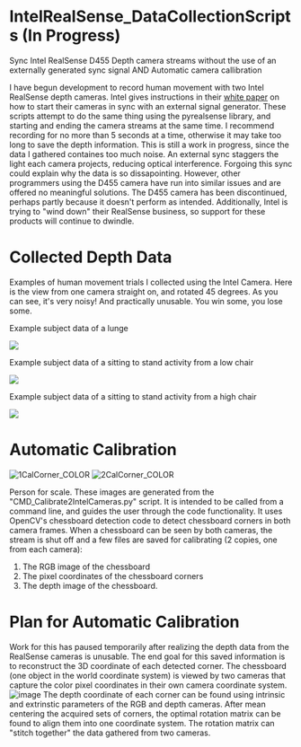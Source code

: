 # IntelRealSense_DataCollectionScripts (In Progress)
Sync Intel RealSense D455 Depth camera streams without the use of an externally generated sync signal AND Automatic camera callibration

I have begun development to record human movement with two Intel RealSense depth cameras. Intel gives instructions in their [white paper](https://support.intelrealsense.com/hc/en-us/community/posts/360046810534-Intel-white-paper-on-external-synchronization-of-RealSense-depth-cameras#:~:text=Intel%20have%20published%20a%20new%20white-paper%20document%20and,using%20the%20new%20Genlock%20function.%20White%20paper%20https%3A%2F%2Fdev.intelrealsense.com%2Fdocs%2Fexternal-synchronization-of-intel-realsense-depth-cameras)
on how to start their cameras in sync with an external signal generator. These scripts attempt to do the same thing using the pyrealsense library, and starting and ending the camera streams at the same time. I recommend recording for no more than 5 seconds at a time, otherwise it may take too long to save the depth information. 
This is still a work in progress, since the data I gathered containes too much noise. An external sync staggers the light each camera projects, reducing optical interference. Forgoing this sync could explain why the data is so dissapointing. However, other programmers using the D455 camera have run into similar issues and are offered no meaningful solutions. The D455 camera has been discontinued, perhaps partly because it doesn't perform as intended. Additionally, Intel is trying to "wind down" their RealSense business, so support for these products will continue to dwindle. 

# Collected Depth Data
Examples of human movement trials I collected using the Intel Camera. Here is the view from one camera straight on, and rotated 45 degrees. As you can see, it's very noisy! And practically unusable. You win some, you lose some. 

Example subject data of a lunge

![](https://media.giphy.com/media/CrV2xZA1EIrxVHShlt/giphy.gif)

Example subject data of a sitting to stand activity from a low chair

![](https://media.giphy.com/media/yQ5QKwmqPrwjI2WDXH/giphy.gif)

Example subject data of a sitting to stand activity from a high chair

![](https://media.giphy.com/media/P0wzgwV7f8YxISkB48/giphy.gif)





# Automatic Calibration 
![1CalCorner_COLOR](https://user-images.githubusercontent.com/67296859/198896030-856d71b2-3d64-4842-aee8-8a3543ae7285.png)
![2CalCorner_COLOR](https://user-images.githubusercontent.com/67296859/198896054-49f9acc9-e7ce-435a-b894-72271e42c13b.png)

Person for scale. These images are generated from the "CMD_Calibrate2IntelCameras.py" script. It is intended to be called from a command line, and guides the user through the code functionality. It uses OpenCV's chessboard detection code to detect chessboard corners in both camera frames. When a chessboard can be seen by both cameras, the stream is shut off and a few files are saved for calibrating (2 copies, one from each camera):
1. The RGB image of the chessboard
2. The pixel coordinates of the chessboard corners
3. The depth image of the chessboard. 

# Plan for Automatic Calibration
Work for this has paused temporarily after realizing the depth data from the RealSense cameras is unusable. The end goal for this saved information is to reconstruct the 3D coordinate of each detected corner. The chessboard (one object in the world coordinate system) is viewed by two cameras that capture the color pixel coordinates in their own camera coordinate system. 
![image](https://user-images.githubusercontent.com/67296859/198897985-fb1805a4-d553-473b-837c-b8ae88f07b96.png)
The depth coordinate of each corner can be found using intrinsic and extrinstic parameters of the RGB and depth cameras. After mean centering the acquired sets of corners, the optimal rotation matrix can be found to align them into one coordinate system. The rotation matrix can "stitch together" the data gathered from two cameras. 

